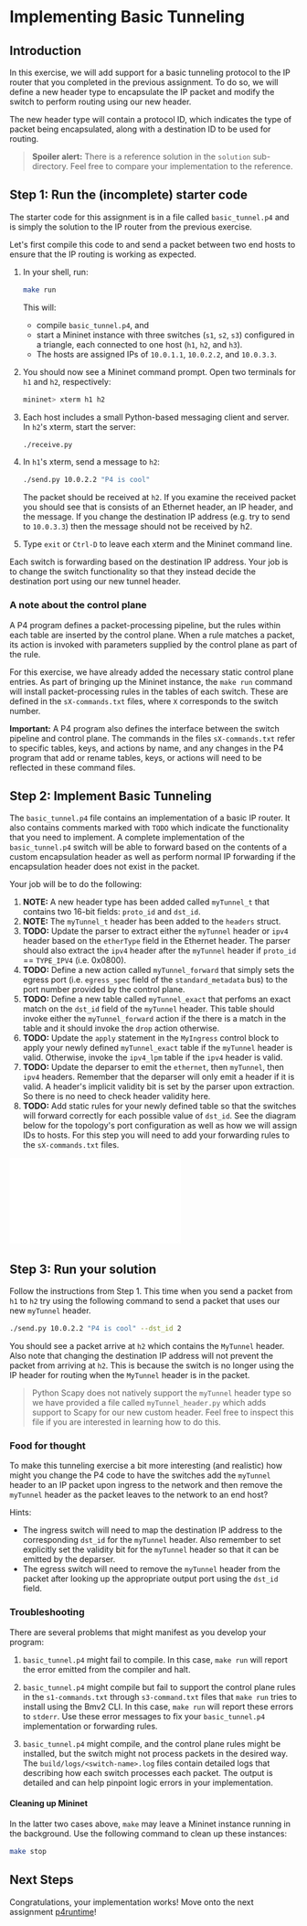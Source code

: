 # Implementing Basic Tunneling

## Introduction

In this exercise, we will add support for a basic tunneling protocol
to the IP router that you completed in the previous assignment. To do so,
we will define a new header type to encapsulate the IP packet and 
modify the switch to perform routing using our new header.

The new header type will contain a protocol ID, which indicates the type
of packet being encapsulated, along with a destination ID to be used for
routing.

> **Spoiler alert:** There is a reference solution in the `solution`
> sub-directory. Feel free to compare your implementation to the
> reference.

## Step 1: Run the (incomplete) starter code

The starter code for this assignment is in a file called `basic_tunnel.p4` 
and is simply the solution to the IP router from the previous exercise.

Let's first compile this code to and send a packet between two end hosts
to ensure that the IP routing is working as expected.

1. In your shell, run:
   ```bash
   make run
   ```
   This will:
   * compile `basic_tunnel.p4`, and
   * start a Mininet instance with three switches (`s1`, `s2`, `s3`)
     configured in a triangle, each connected to one host (`h1`, `h2`,
     and `h3`).
   * The hosts are assigned IPs of `10.0.1.1`, `10.0.2.2`, and `10.0.3.3`.

2. You should now see a Mininet command prompt. Open two terminals
for `h1` and `h2`, respectively:
   ```bash
   mininet> xterm h1 h2
   ```
3. Each host includes a small Python-based messaging client and
server. In `h2`'s xterm, start the server:
   ```bash
   ./receive.py
   ```
4. In `h1`'s xterm, send a message to `h2`:
   ```bash
   ./send.py 10.0.2.2 "P4 is cool"
   ```
   The packet should be received at `h2`. If you examine the received
   packet you should see that is consists of an Ethernet header, an IP
   header, and the message. If you change the destination IP address
   (e.g. try to send to `10.0.3.3`) then the message should not be 
   received by h2.
5. Type `exit` or `Ctrl-D` to leave each xterm and the Mininet command line.

Each switch is forwarding based on the destination IP address. Your
job is to change the switch functionality so that they instead decide
the destination port using our new tunnel header.

### A note about the control plane

A P4 program defines a packet-processing pipeline, but the rules
within each table are inserted by the control plane. When a rule
matches a packet, its action is invoked with parameters supplied by
the control plane as part of the rule.

For this exercise, we have already added the necessary static control
plane entries. As part of bringing up the Mininet instance, the 
`make run` command will install packet-processing rules in the tables
of each switch. These are defined in the `sX-commands.txt` files, 
where `X` corresponds to the switch number.

**Important:** A P4 program also defines the interface between the
switch pipeline and control plane. The commands in the files
`sX-commands.txt` refer to specific tables, keys, and actions by name,
and any changes in the P4 program that add or rename tables, keys, or
actions will need to be reflected in these command files.

## Step 2: Implement Basic Tunneling

The `basic_tunnel.p4` file contains an implementation of a basic IP router.
It also contains comments marked with `TODO` which indicate the functionality
that you need to implement. A complete implementation of the `basic_tunnel.p4`
switch will be able to forward based on the contents of a custom encapsulation
header as well as perform normal IP forwarding if the encapsulation header
does not exist in the packet.

Your job will be to do the following:

1. **NOTE:** A new header type has been added called `myTunnel_t` that contains two 16-bit fields: `proto_id` and `dst_id`.
2. **NOTE:** The `myTunnel_t` header has been added to the `headers` struct.
2. **TODO:** Update the parser to extract either the `myTunnel` header or `ipv4` header based on the `etherType` field in the Ethernet header. The parser should also extract the `ipv4` header after the `myTunnel` header if `proto_id` == `TYPE_IPV4` (i.e. 0x0800).
3. **TODO:** Define a new action called `myTunnel_forward` that simply sets the egress port (i.e. `egress_spec` field of the `standard_metadata` bus) to the port number provided by the control plane.
4. **TODO:** Define a new table called `myTunnel_exact` that perfoms an exact match on the `dst_id` field of the `myTunnel` header. This table should invoke either the `myTunnel_forward` action if the there is a match in the table and it should invoke the `drop` action otherwise.
5. **TODO:** Update the `apply` statement in the `MyIngress` control block to apply your newly defined `myTunnel_exact` table if the `myTunnel` header is valid. Otherwise, invoke the `ipv4_lpm` table if the `ipv4` header is valid.
6. **TODO:** Update the deparser to emit the `ethernet`, then `myTunnel`, then `ipv4` headers. Remember that the deparser will only emit a header if it is valid. A header's implicit validity bit is set by the parser upon extraction. So there is no need to check header validity here.
7. **TODO:** Add static rules for your newly defined table so that the switches will forward correctly for each possible value of `dst_id`. See the diagram below for the topology's port configuration as well as how we will assign IDs to hosts. For this step you will need to add your forwarding rules to the `sX-commands.txt` files.

![topology](./topo.pdf)

## Step 3: Run your solution

Follow the instructions from Step 1. This time when you send a packet from
`h1` to `h2` try using the following command to send a packet that uses
our new `myTunnel` header.
```bash
./send.py 10.0.2.2 "P4 is cool" --dst_id 2
```

You should see a packet arrive at `h2` which contains the `MyTunnel` header.
Also note that changing the destination IP address will not prevent the packet
from arriving at `h2`. This is because the switch is no longer using the IP header for routing when the `MyTunnel` header is in the packet.

> Python Scapy does not natively support the `myTunnel` header 
> type so we have provided a file called `myTunnel_header.py` which 
> adds support to Scapy for our new custom header. Feel free to inspect
> this file if you are interested in learning how to do this.

### Food for thought

To make this tunneling exercise a bit more interesting (and realistic)
how might you change the P4 code to have the switches add the `myTunnel`
header to an IP packet upon ingress to the network and then remove the
`myTunnel` header as the packet leaves to the network to an end host?

Hints:

 - The ingress switch will need to map the destination IP address to the corresponding `dst_id` for the `myTunnel` header. Also remember to set explicitly set the validity bit for the `myTunnel` header so that it can be emitted by the deparser.
 - The egress switch will need to remove the `myTunnel` header from the packet after looking up the appropriate output port using the `dst_id` field.

### Troubleshooting

There are several problems that might manifest as you develop your program:

1. `basic_tunnel.p4` might fail to compile. In this case, `make run` will
report the error emitted from the compiler and halt.

2. `basic_tunnel.p4` might compile but fail to support the control plane
rules in the `s1-commands.txt` through `s3-command.txt` files that
`make run` tries to install using the Bmv2 CLI. In this case, `make run`
will report these errors to `stderr`. Use these error messages to fix
your `basic_tunnel.p4` implementation or forwarding rules.

3. `basic_tunnel.p4` might compile, and the control plane rules might be
installed, but the switch might not process packets in the desired
way. The `build/logs/<switch-name>.log` files contain detailed logs
that describing how each switch processes each packet. The output is
detailed and can help pinpoint logic errors in your implementation.

#### Cleaning up Mininet

In the latter two cases above, `make` may leave a Mininet instance
running in the background. Use the following command to clean up
these instances:

```bash
make stop
```

## Next Steps

Congratulations, your implementation works! Move onto the next assignment
[p4runtime](../p4runtime)!

